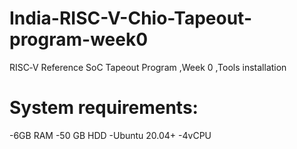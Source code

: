 # India-RISC-V-Chio-Tapeout-program-week0
RISC‑V Reference SoC Tapeout Program ,Week 0 ,Tools installation 
# System requirements:
-6GB RAM
-50 GB HDD 
-Ubuntu 20.04+ 
-4vCPU
